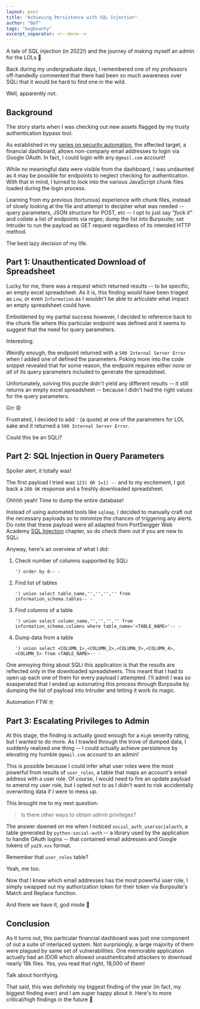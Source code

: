 ```yaml
---
layout: post
title: "Achieving Persistence with SQL Injection"
author: "BoT"
tags: "bugbounty"
excerpt_separator: <!--more-->
---
```


A tale of SQL injection (in 2022!) and the journey of making myself an admin for the LOLs 🥴

<!--more-->

Back during my undergraduate days, I remembered one of my professors off-handedly commented that there had been so much awareness over SQLi that it would be hard to find one in the wild.

Well, apparently not.

## Background

The story starts when I was checking out new assets flagged by my trusty authentication bypass tool.

As established in my [series on security automation](../2022-05-15/security-automation-at-scale), the affected target, a financial dashboard, allows non-company email addresses to login via Google OAuth. In fact, I could login with any `@gmail.com` account!

While no meaningful data were visible from the dashboard, I was undaunted as it may be possible for endpoints to neglect checking for authentication. With that in mind, I turned to look into the various JavaScript chunk files loaded during the login process.

Learning from my previous (torturous) experience with chunk files, instead of slowly looking at the file and attempt to decipher what was needed -- query parameters, JSON structure for POST, etc -- I opt to just say _"fuck it"_ and collate a list of endpoints via regex; dump the list into Burpsuite; set Intruder to run the payload as GET request regardless of its intended HTTP method.

The best lazy decision of my life.

## Part 1: Unauthenticated Download of Spreadsheet

Lucky for me, there was a request which returned results -- to be specific, an empty excel spreadsheet. As it is, this finding would have been triaged as `Low`, or even `Information` as I wouldn't be able to articulate what impact an empty spreadsheet could have.

Emboldened by my partial success however, I decided to reference back to the chunk file where this particular endpoint was defined and it seems to suggest that the need for query parameters.

Interesting.

Weirdly enough, the endpoint returned with a `500 Internal Server Error` when I added one of defined the parameters. Poking more into the code snippet revealed that for some reason, the endpoint requires either _none_ or _all_ of its query parameters included to generate the spreadsheet.

Unfortunately, solving this puzzle didn't yield any different results -- it still returns an empty excel spreadsheet -- because I didn't had the right values for the query parameters.

Grr 😡

Frustrated, I decided to add `'` (a quote) at one of the parameters for LOL sake and it returned a `500 Internal Server Error`.

Could this be an SQLi?

## Part 2: SQL Injection in Query Parameters

Spoiler alert, it totally was!

The first payload I tried was `123) OR 1=1) --` and to my excitement, I got back a `200 OK` response and a freshly downloaded spreadsheet.

Ohhhh yeah! Time to dump the entire database!

Instead of using automated tools like `sqlmap`, I decided to manually craft out the necessary payloads so to minimize the chances of triggering any alerts. Do note that these payload were all adapted from PortSwigger Web Academy [SQL Injection](https://portswigger.net/web-security/sql-injection) chapter, so do check them out if you are new to SQLi.

Anyway, here's an overview of what I did:

1.  Check number of columns supported by SQLi

    ```
    ') order by 6-- -
    ```

2.  Find list of tables

    ```
    ') union select table_name,'','','','' from information_schema.tables-- -
    ```

3.  Find columns of a table

    ```
    ') union select column_name,'','','','' from information_schema.columns where table_name='<TABLE_NAME>'-- -
    ```

4.  Dump data from a table

    ```
    ') union select <COLUMN_1>,<COLUMN_2>,<COLUMN_3>,<COLUMN_4>,<COLUMN_5> from <TABLE_NAME>-- -
    ```

One annoying thing about SQLi this application is that the results are reflected only in the downloaded spreadsheets. This meant that I had to open up each one of them for every payload I attempted. I'll admit I was so exasperated that I ended up automating this process through Burpsuite by dumping the list of payload into Intruder and letting it work its magic.

Automation FTW 🤓

## Part 3: Escalating Privileges to Admin

At this stage, the finding is actually good enough for a `High` severity rating, but I wanted to do more. As I trawled through the trove of dumped data, I suddenly realized one thing -- I could actually achieve persistence by elevating my humble `@gmail.com` account to an admin!

This is possible because I could infer what user roles were the most powerful from results of `user_roles`, a table that maps an account's email address with a user role. Of course, I would need to fire an update payload to amend my user role, but I opted not to as I didn't want to risk accidentally overwriting data if I were to mess up.

This brought me to my next question:

> Is there other ways to obtain admin privileges?

The answer dawned on me when I noticed `social_auth_usersocialauth`, a table generated by `python-social-auth` -- a library used by the application to handle OAuth logins -- that contained email addresses and Google tokens of `ya29.xxx` format.

Remember that `user_roles` table?

Yeah, me too.

Now that I know which email addresses has the most powerful user role, I simply swapped out my authorization token for their token via Burpsuite's Match and Replace function.

And there we have it, god mode 🤪

## Conclusion

As it turns out, this particular financial dashboard was just one component of out a suite of interlaced system. Not surprisingly, a large majority of them were plagued by same set of vulnerabilities. One memorable application actually had an IDOR which allowed unauthenticated attackers to download nearly 18k files. Yes, you read that right, 18,000 of them!

Talk about horrifying.

That said, this was definitely my biggest finding of the year (in fact, my biggest finding ever) and I am super happy about it. Here's to more critical/high findings in the future 🥂
